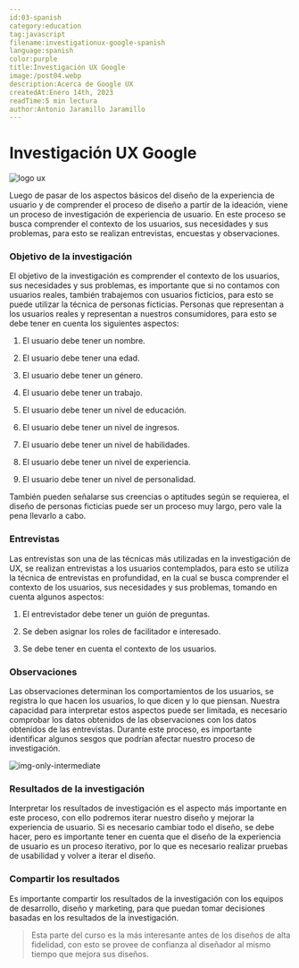 ```yaml
---
id:03-spanish
category:education
tag:javascript
filename:investigationux-google-spanish
language:spanish
color:purple
title:Investigación UX Google
image:/post04.webp
description:Acerca de Google UX
createdAt:Enero 14th, 2023
readTime:5 min lectura
author:Antonio Jaramillo Jaramillo
---
```


# Investigación UX Google

![logo ux](https://backendblog.fly.dev/post04.webp)

Luego de pasar de los aspectos básicos del diseño de la experiencia de usuario y de comprender el proceso de diseño a partir de la ideación, viene un proceso de investigación de experiencia de usuario. En este proceso se busca comprender el contexto de los usuarios, sus necesidades y sus problemas, para esto se realizan entrevistas, encuestas y observaciones.

### Objetivo de la investigación

El objetivo de la investigación es comprender el contexto de los usuarios, sus necesidades y sus problemas, es importante que si no contamos con usuarios reales, también trabajemos con usuarios ficticios, para esto se puede utilizar la técnica de personas ficticias. Personas que representan a los usuarios reales y representan a nuestros consumidores, para esto se debe tener en cuenta los siguientes aspectos:

1. El usuario debe tener un nombre.

2. El usuario debe tener una edad.

3. El usuario debe tener un género.

4. El usuario debe tener un trabajo.

5. El usuario debe tener un nivel de educación.

6. El usuario debe tener un nivel de ingresos.

7. El usuario debe tener un nivel de habilidades.

8. El usuario debe tener un nivel de experiencia.

9. El usuario debe tener un nivel de personalidad.

También pueden señalarse sus creencias o aptitudes según se requierea, el diseño de personas ficticias puede ser un proceso muy largo, pero vale la pena llevarlo a cabo.

### Entrevistas

Las entrevistas son una de las técnicas más utilizadas en la investigación de UX, se realizan entrevistas a los usuarios contemplados, para esto se utiliza la técnica de entrevistas en profundidad, en la cual se busca comprender el contexto de los usuarios, sus necesidades y sus problemas, tomando en cuenta algunos aspectos:

1. El entrevistador debe tener un guión de preguntas.

2. Se deben asignar los roles de facilitador e interesado.

3. Se debe tener en cuenta el contexto de los usuarios.

### Observaciones

Las observaciones determinan los comportamientos de los usuarios, se registra lo que hacen los usuarios, lo que dicen y lo que piensan. Nuestra capacidad para interpretar estos aspectos puede ser limitada, es necesario comprobar los datos obtenidos de las observaciones con los datos obtenidos de las entrevistas. Durante este proceso, es importante identificar algunos sesgos que podrían afectar nuestro proceso de investigación.


![img-only-intermediate](https://backendblog.fly.dev/post04-01.webp)

### Resultados de la investigación

Interpretar los resultados de investigación es el aspecto más importante en este proceso, con ello podremos iterar nuestro diseño y mejorar la experiencia de usuario. Si es necesario cambiar todo el diseño, se debe hacer, pero es importante tener en cuenta que el diseño de la experiencia de usuario es un proceso iterativo, por lo que es necesario realizar pruebas de usabilidad y volver a iterar el diseño.

### Compartir los resultados

Es importante compartir los resultados de la investigación con los equipos de desarrollo, diseño y marketing, para que puedan tomar decisiones basadas en los resultados de la investigación. 

> Esta parte del curso es la más interesante antes de los diseños de alta fidelidad, con esto se provee de confianza al diseñador al mismo tiempo que mejora sus diseños.


